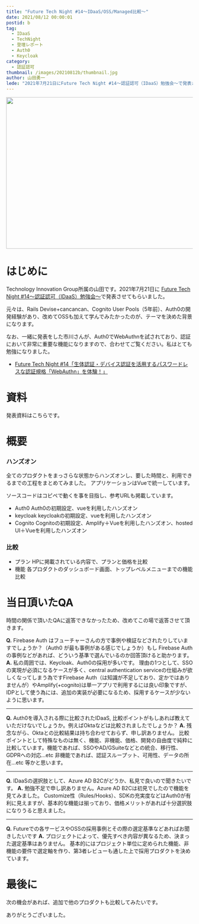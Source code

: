 ```yaml
---
title: "Future Tech Night #14〜IDaaS/OSS/Managed比較〜"
date: 2021/08/12 00:00:01
postid: b
tag:
  - IDaaS
  - TechNight
  - 登壇レポート
  - Auth0
  - Keycloak
category:
  - 認証認可
thumbnail: /images/20210812b/thumbnail.jpg
author: 山田勇一
lede: "2021年7月21日にFuture Tech Night #14～認証認可（IDaaS）勉強会～で発表させてもらいました。元々は、Rails Devise+cancancan、Cognito User Pools（5年前）、Auth0の開発経験があり、改めてOSSも加えて学んでみたかったのが、テーマを決めた背景になります。"
---
```


<img src="/images/20210812b/key-2114046_1280.jpg" alt="" title="Arek SochaによるPixabayからの画像" width="640" height="408" loading="lazy">


# はじめに

Technology Innovation Group所属の山田です。2021年7月21日に [Future Tech Night #14～認証認可（IDaaS）勉強会～](https://future.connpass.com/event/218520/)で発表させてもらいました。

元々は、Rails Devise+cancancan、Cognito User Pools（5年前）、Auth0の開発経験があり、改めてOSSも加えて学んでみたかったのが、テーマを決めた背景になります。

なお、一緒に発表をした市川さんが、Auth0でWebAuthnを試されており、認証において非常に重要な機能になりますので、合わせてご覧ください。私はとても勉強になりました。

* [Future Tech Night #14「生体認証・デバイス認証を活用するパスワードレスな認証規格「WebAuthn」を体験！」](/articles/20210811b/)

# 資料

発表資料はこちらです。

<script async class="speakerdeck-embed" data-id="a6797af79a054b808d099e7f53f1d430" data-ratio="1.77777777777778" src="//speakerdeck.com/assets/embed.js"></script>

# 概要

### ハンズオン
全てのプロダクトをまっさらな状態からハンズオンし、要した時間と、利用できるまでの工程をまとめてみました。
アプリケーションはVueで統一しています。

ソースコードはコピペで動くを事を目指し、参考URLも掲載しています。

*  Auth0
Auth0の初期設定、vueを利用したハンズオン
*  keycloak
keycloakの初期設定、vueを利用したハンズオン
*  Cognito
Cognitoの初期設定、Amplify＋Vueを利用したハンズオン、hosted UI＋Vueを利用したハンズオン

### 比較

* プラン
HPに掲載されている内容で、プランと価格を比較
* 機能
各プロダクトのダッシュボード画面、トップレベルメニューまでの機能比較

# 当日頂いたQA

時間の関係で頂いたQAに返答できなかったため、改めてこの場で返答させて頂きます。

**Q.** Firebase Auth はフューチャーさんの方で事例や検証などされたりしていますでしょうか？（Auth0 が最も事例がある感じでしょうか）もし Firebase Authの事例などがあれば、どういう基準で選んでいるのか回答頂けると助かります。
**A.** 私の周囲では、Keycloak、Auth0の採用が多いです。
理由の1つとして、SSOの実現が必須になるケースが多く、central authentication serviceの仕組みが欲しくなってしまう為ですFirebase Auth（は知識が不足しており、定かではありませんが）やAmplify(+cognito)は単一アプリで利用するには良い印象ですが、IDPとして使う為には、追加の実装が必要になるため、採用するケースが少ないように思います。

---

**Q.** Auth0を導入される際に比較されたIDaaS, 比較ポイントがもしあれば教えていただけないでしょうか。例えばOktaなどは比較されましたでしょうか？
**A.** 残念ながら、Oktaとの比較結果は持ち合わせておらず、申し訳ありません。
比較ポイントとして特殊なものは無く、機能、非機能、価格、開発の自由度で純粋に比較しています。機能であれば、SSOやAD/GSuiteなどとの統合、移行性、GDPRへの対応...etc
非機能であれば、認証スループット、可用性、データの所在...etc 等かと思います。

---

**Q.** IDaaSの選択肢として、Azure AD B2Cがどうか、私見で良いので聞きたいです。
**A.** 勉強不足で申し訳ありません。Azure AD B2Cは初見でしたので機能を見てみました。
Customize性（Rules/Hooks）、SDKの充実度などはAuth0が有利に見えますが、基本的な機能は揃っており、価格メリットがあれば十分選択肢になりうると思えました。

---

**Q.** Futureでの各サービスやOSSの採用事例とその際の選定基準などあればお聞きしたいです
**A.** プロジェクトによって、優先すべき内容が異なるため、決まった選定基準はありません。
基本的にはプロジェクト単位に定められた機能、非機能の要件で選定軸を作り、第3者レビューも通した上で採用プロダクトを決めています。

# 最後に

次の機会があれば、追加で他のプロダクトも比較してみたいです。

ありがとうございました。
